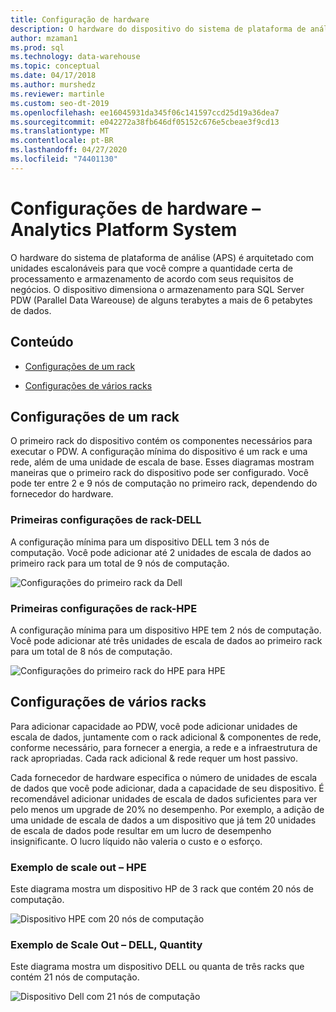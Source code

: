 ```yaml
---
title: Configuração de hardware
description: O hardware do dispositivo do sistema de plataforma de análise (APS) é arquitetado com unidades escalonáveis para que você compre a quantidade certa de processamento e armazenamento de acordo com seus requisitos de negócios. O dispositivo dimensiona o armazenamento para data warehouse paralelo de alguns terabytes a mais de 6 petabytes de dados.
author: mzaman1
ms.prod: sql
ms.technology: data-warehouse
ms.topic: conceptual
ms.date: 04/17/2018
ms.author: murshedz
ms.reviewer: martinle
ms.custom: seo-dt-2019
ms.openlocfilehash: ee16045931da345f06c141597ccd25d19a36dea7
ms.sourcegitcommit: e042272a38fb646df05152c676e5cbeae3f9cd13
ms.translationtype: MT
ms.contentlocale: pt-BR
ms.lasthandoff: 04/27/2020
ms.locfileid: "74401130"
---
```

# <a name="hardware-configurations---analytics-platform-system"></a>Configurações de hardware – Analytics Platform System
O hardware do sistema de plataforma de análise (APS) é arquitetado com unidades escalonáveis para que você compre a quantidade certa de processamento e armazenamento de acordo com seus requisitos de negócios. O dispositivo dimensiona o armazenamento para SQL Server PDW (Parallel Data Wareouse) de alguns terabytes a mais de 6 petabytes de dados.  
  
## <a name="contents"></a>Conteúdo  
  
-   [Configurações de um rack](#section1)  
  
-   [Configurações de vários racks](#section2)  

  
## <a name="one-rack-configurations"></a><a name="section1"></a>Configurações de um rack  
O primeiro rack do dispositivo contém os componentes necessários para executar o PDW. A configuração mínima do dispositivo é um rack e uma rede, além de uma unidade de escala de base. Esses diagramas mostram maneiras que o primeiro rack do dispositivo pode ser configurado. Você pode ter entre 2 e 9 nós de computação no primeiro rack, dependendo do fornecedor do hardware.  
  
### <a name="first-rack-configurations---dell"></a>Primeiras configurações de rack-DELL  
A configuração mínima para um dispositivo DELL tem 3 nós de computação. Você pode adicionar até 2 unidades de escala de dados ao primeiro rack para um total de 9 nós de computação.  
  
![Configurações do primeiro rack da Dell](media/first-rack-configurations-dell.png "Configurações do primeiro rack da Dell")  
  
### <a name="first-rack-configurations---hpe"></a>Primeiras configurações de rack-HPE  
A configuração mínima para um dispositivo HPE tem 2 nós de computação. Você pode adicionar até três unidades de escala de dados ao primeiro rack para um total de 8 nós de computação.  
  
![Configurações do primeiro rack do HPE para HPE](media/first-rack-configurations-hpe.png "Configurações do primeiro rack do HPE")  
  
## <a name="multi-rack-configurations"></a><a name="section2"></a>Configurações de vários racks  
Para adicionar capacidade ao PDW, você pode adicionar unidades de escala de dados, juntamente com o rack adicional & componentes de rede, conforme necessário, para fornecer a energia, a rede e a infraestrutura de rack apropriadas. Cada rack adicional & rede requer um host passivo.  
  
Cada fornecedor de hardware especifica o número de unidades de escala de dados que você pode adicionar, dada a capacidade de seu dispositivo. É recomendável adicionar unidades de escala de dados suficientes para ver pelo menos um upgrade de 20% no desempenho. Por exemplo, a adição de uma unidade de escala de dados a um dispositivo que já tem 20 unidades de escala de dados pode resultar em um lucro de desempenho insignificante. O lucro líquido não valeria o custo e o esforço.  
  
### <a name="scale-out-example---hpe"></a>Exemplo de scale out – HPE  
Este diagrama mostra um dispositivo HP de 3 rack que contém 20 nós de computação.  
  
![Dispositivo HPE com 20 nós de computação](media/scale-out-hpe.png "Dispositivo HPE com 20 nós de computação")  
  
### <a name="scale-out-example---dell-quanta"></a>Exemplo de Scale Out – DELL, Quantity  
Este diagrama mostra um dispositivo DELL ou quanta de três racks que contém 21 nós de computação.  
  
![Dispositivo Dell com 21 nós de computação](media/scale-out-dell.png "Dispositivo Dell com 21 nós de computação")  
 
